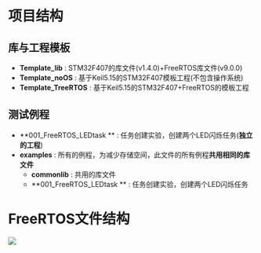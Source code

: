 # 项目结构

## 库与工程模板

- **Template_lib** : STM32F407的库文件(v1.4.0)+FreeRTOS库文件(v9.0.0)
- **Template_noOS** : 基于Keil5.15的STM32F407模板工程(不包含操作系统)
- **Template_TreeRTOS** : 基于Keil5.15的STM32F407+FreeRTOS的模板工程

## 测试例程

- **001_FreeRTOS_LEDtask ** : 任务创建实验，创建两个LED闪烁任务(**独立的工程**)
- **examples** : 所有的例程，为减少存储空间，此文件的所有例程**共用相同的库文件**
  - **commonlib** : 共用的库文件
  - **001_FreeRTOS_LEDtask ** : 任务创建实验，创建两个LED闪烁任务

# FreeRTOS文件结构

![](https://img-blog.csdnimg.cn/20200531100035123.png?x-oss-process=image/watermark,type_ZmFuZ3poZW5naGVpdGk,shadow_10,text_aHR0cHM6Ly9ibG9nLmNzZG4ubmV0L2hic3lhYWE=,size_16,color_FFFFFF,t_70)





